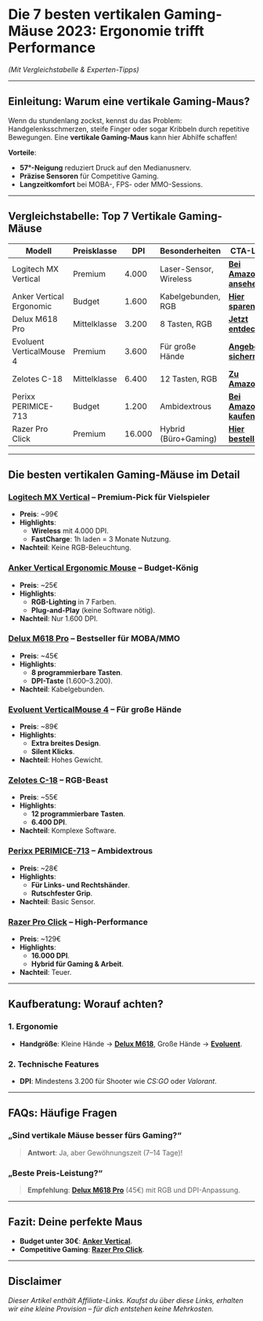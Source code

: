 # Die 7 besten vertikalen Gaming-Mäuse 2023: Ergonomie trifft Performance  
*(Mit Vergleichstabelle & Experten-Tipps)*  

---

## Einleitung: Warum eine vertikale Gaming-Maus?  
Wenn du stundenlang zockst, kennst du das Problem: Handgelenksschmerzen, steife Finger oder sogar Kribbeln durch repetitive Bewegungen. Eine **vertikale Gaming-Maus** kann hier Abhilfe schaffen!  

**Vorteile**:  
- **57°-Neigung** reduziert Druck auf den Medianusnerv.  
- **Präzise Sensoren** für Competitive Gaming.  
- **Langzeitkomfort** bei MOBA-, FPS- oder MMO-Sessions.  

---

## Vergleichstabelle: Top 7 Vertikale Gaming-Mäuse  
| Modell | Preisklasse | DPI | Besonderheiten | CTA-Link |  
|--------|-------------|-----|----------------|----------|  
| Logitech MX Vertical | Premium | 4.000 | Laser-Sensor, Wireless | [**Bei Amazon ansehen**](https://amzn.to/4hlQzFJ) |  
| Anker Vertical Ergonomic | Budget | 1.600 | Kabelgebunden, RGB | [**Hier sparen**](https://amzn.to/3FgniyR) |  
| Delux M618 Pro | Mittelklasse | 3.200 | 8 Tasten, RGB | [**Jetzt entdecken**](https://amzn.to/4bHrbcd) |  
| Evoluent VerticalMouse 4 | Premium | 3.600 | Für große Hände | [**Angebot sichern**](https://amzn.to/4kFcKJV) |  
| Zelotes C-18 | Mittelklasse | 6.400 | 12 Tasten, RGB | [**Zu Amazon**](https://amzn.to/3DsSomy) |  
| Perixx PERIMICE-713 | Budget | 1.200 | Ambidextrous | [**Bei Amazon kaufen**](https://amzn.to/4iiUswq) |  
| Razer Pro Click | Premium | 16.000 | Hybrid (Büro+Gaming) | [**Hier bestellen**](https://amzn.to/43ziIpy) |  

---

## Die besten vertikalen Gaming-Mäuse im Detail  

### [**Logitech MX Vertical**](https://amzn.to/4hlQzFJ) – Premium-Pick für Vielspieler  
- **Preis**: ~99€  
- **Highlights**:  
  - **Wireless** mit 4.000 DPI.  
  - **FastCharge**: 1h laden = 3 Monate Nutzung.  
- **Nachteil**: Keine RGB-Beleuchtung.  

### [**Anker Vertical Ergonomic Mouse**](https://amzn.to/3FgniyR) – Budget-König  
- **Preis**: ~25€  
- **Highlights**:  
  - **RGB-Lighting** in 7 Farben.  
  - **Plug-and-Play** (keine Software nötig).  
- **Nachteil**: Nur 1.600 DPI.  

### [**Delux M618 Pro**](https://amzn.to/4bHrbcd) – Bestseller für MOBA/MMO  
- **Preis**: ~45€  
- **Highlights**:  
  - **8 programmierbare Tasten**.  
  - **DPI-Taste** (1.600–3.200).  
- **Nachteil**: Kabelgebunden.  

### [**Evoluent VerticalMouse 4**](https://amzn.to/4kFcKJV) – Für große Hände  
- **Preis**: ~89€  
- **Highlights**:  
  - **Extra breites Design**.  
  - **Silent Klicks**.  
- **Nachteil**: Hohes Gewicht.  

### [**Zelotes C-18**](https://amzn.to/3DsSomy) – RGB-Beast  
- **Preis**: ~55€  
- **Highlights**:  
  - **12 programmierbare Tasten**.  
  - **6.400 DPI**.  
- **Nachteil**: Komplexe Software.  

### [**Perixx PERIMICE-713**](https://amzn.to/4iiUswq) – Ambidextrous  
- **Preis**: ~28€  
- **Highlights**:  
  - **Für Links- und Rechtshänder**.  
  - **Rutschfester Grip**.  
- **Nachteil**: Basic Sensor.  

### [**Razer Pro Click**](https://amzn.to/43ziIpy) – High-Performance  
- **Preis**: ~129€  
- **Highlights**:  
  - **16.000 DPI**.  
  - **Hybrid für Gaming & Arbeit**.  
- **Nachteil**: Teuer.  

---

## Kaufberatung: Worauf achten?  
### 1. Ergonomie  
- **Handgröße**: Kleine Hände → [**Delux M618**](https://amzn.to/4bHrbcd), Große Hände → [**Evoluent**](https://amzn.to/4kFcKJV).  

### 2. Technische Features  
- **DPI**: Mindestens 3.200 für Shooter wie *CS:GO* oder *Valorant*.  

---

## FAQs: Häufige Fragen  
### **„Sind vertikale Mäuse besser fürs Gaming?“**  
> **Antwort**: Ja, aber Gewöhnungszeit (7–14 Tage)!  

### **„Beste Preis-Leistung?“**  
> **Empfehlung**: [**Delux M618 Pro**](https://amzn.to/4bHrbcd) (45€) mit RGB und DPI-Anpassung.  

---

## Fazit: Deine perfekte Maus  
- **Budget unter 30€**: [**Anker Vertical**](https://amzn.to/3FgniyR).  
- **Competitive Gaming**: [**Razer Pro Click**](https://amzn.to/43ziIpy).  

---

## Disclaimer  
*Dieser Artikel enthält Affiliate-Links. Kaufst du über diese Links, erhalten wir eine kleine Provision – für dich entstehen keine Mehrkosten.*   
